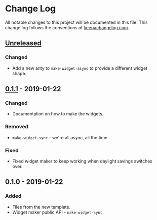 # Change Log
All notable changes to this project will be documented in this file. This change log follows the conventions of [keepachangelog.com](http://keepachangelog.com/).

## [Unreleased]
### Changed
- Add a new arity to `make-widget-async` to provide a different widget shape.

## [0.1.1] - 2019-01-22
### Changed
- Documentation on how to make the widgets.

### Removed
- `make-widget-sync` - we're all async, all the time.

### Fixed
- Fixed widget maker to keep working when daylight savings switches over.

## 0.1.0 - 2019-01-22
### Added
- Files from the new template.
- Widget maker public API - `make-widget-sync`.

[Unreleased]: https://github.com/your-name/http-test/compare/0.1.1...HEAD
[0.1.1]: https://github.com/your-name/http-test/compare/0.1.0...0.1.1
